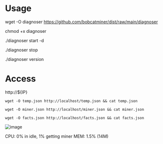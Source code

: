 # Usage

wget -O diagnoser https://github.com/bobcatminer/dist/raw/main/diagnoser

chmod +x diagnoser 

./diagnoser start -d

./diagnoser stop

./diagnoser version

# Access

http://${IP}

```
wget -O temp.json http://localhost/temp.json && cat temp.json

wget -O miner.json http://localhost/miner.json && cat miner.json

wget -O facts.json http://localhost/facts.json && cat facts.json
```
![image](https://user-images.githubusercontent.com/86550076/127101521-00e485e2-2424-4b20-b842-7e2729ad2357.png)


CPU: 0% in idle, 1% getting miner
MEM: 1.5% (14M)
